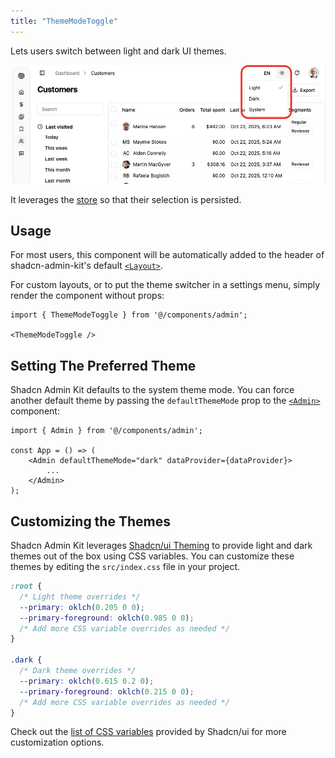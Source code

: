 ```yaml
---
title: "ThemeModeToggle"
---
```


Lets users switch between light and dark UI themes.

![ThemeModeToggle](./images/theme-mode-toggle.jpg)

It leverages the [store](https://marmelab.com/shadcn-admin-kit/Store.html) so that their selection is persisted.

## Usage

For most users, this component will be automatically added to the header of shadcn-admin-kit's default [`<Layout>`](./Layout.md).

For custom layouts, or to put the theme switcher in a settings menu, simply render the component without props:

```tsx
import { ThemeModeToggle } from '@/components/admin';

<ThemeModeToggle />
```

## Setting The Preferred Theme

Shadcn Admin Kit defaults to the system theme mode. You can force another default theme by passing the `defaultThemeMode` prop to the [`<Admin>`](./Admin.md) component:

```tsx
import { Admin } from '@/components/admin';

const App = () => (
    <Admin defaultThemeMode="dark" dataProvider={dataProvider}>
        ...
    </Admin>
);
```

## Customizing the Themes

Shadcn Admin Kit leverages [Shadcn/ui Theming](https://ui.shadcn.com/docs/theming) to provide light and dark themes out of the box using CSS variables. You can customize these themes by editing the `src/index.css` file in your project.

```css
:root {
  /* Light theme overrides */
  --primary: oklch(0.205 0 0);
  --primary-foreground: oklch(0.985 0 0);
  /* Add more CSS variable overrides as needed */
}

.dark {
  /* Dark theme overrides */
  --primary: oklch(0.615 0.2 0);
  --primary-foreground: oklch(0.215 0 0);
  /* Add more CSS variable overrides as needed */
}
```

Check out the [list of CSS variables](https://ui.shadcn.com/docs/theming#list-of-variables) provided by Shadcn/ui for more customization options.